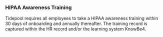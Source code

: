 ### HIPAA Awareness Training

Tidepool requires all employees to take a HIPAA awareness training
within 30 days of onboarding and annually thereafter. The training record is
captured within the HR record and/or the learning system KnowBe4.